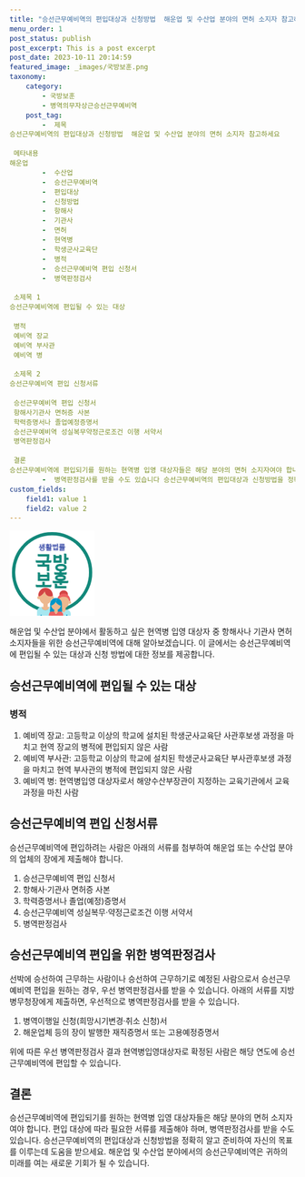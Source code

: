 ```yaml
---
title: "승선근무예비역의 편입대상과 신청방법  해운업 및 수산업 분야의 면허 소지자 참고하세요"
menu_order: 1
post_status: publish
post_excerpt: This is a post excerpt
post_date: 2023-10-11 20:14:59
featured_image: _images/국방보훈.png
taxonomy:
    category:
        - 국방보훈
        - 병역의무자상근승선근무예비역
    post_tag:
        -  제목
승선근무예비역의 편입대상과 신청방법  해운업 및 수산업 분야의 면허 소지자 참고하세요

 메타내용
해운업
        -  수산업
        -  승선근무예비역
        -  편입대상
        -  신청방법
        -  항해사
        -  기관사
        -  면허
        -  현역병
        -  학생군사교육단
        -  병적
        -  승선근무예비역 편입 신청서
        -  병역판정검사

 소제목 1
승선근무예비역에 편입될 수 있는 대상

 병적
 예비역 장교
 예비역 부사관
 예비역 병

 소제목 2
승선근무예비역 편입 신청서류

 승선근무예비역 편입 신청서
 항해사기관사 면허증 사본
 학력증명서나 졸업예정증명서
 승선근무예비역 성실복무약정근로조건 이행 서약서
 병역판정검사

 결론
승선근무예비역에 편입되기를 원하는 현역병 입영 대상자들은 해당 분야의 면허 소지자여야 합니다 편입 대상에 따라 필요한 서류를 제출해야 하며
        -  병역판정검사를 받을 수도 있습니다 승선근무예비역의 편입대상과 신청방법을 정확히 알고 준비하여 자신의 목표를 이루는데 도움을 받으세요
custom_fields:
    field1: value 1
    field2: value 2
---
```


![국방보훈](/_images/국방보훈.png)

해운업 및 수산업 분야에서 활동하고 싶은 현역병 입영 대상자 중 항해사나 기관사 면허 소지자들을 위한 승선근무예비역에 대해 알아보겠습니다. 이 글에서는 승선근무예비역에 편입될 수 있는 대상과 신청 방법에 대한 정보를 제공합니다.

## 승선근무예비역에 편입될 수 있는 대상

### 병적
1. 예비역 장교: 고등학교 이상의 학교에 설치된 학생군사교육단 사관후보생 과정을 마치고 현역 장교의 병적에 편입되지 않은 사람
2. 예비역 부사관: 고등학교 이상의 학교에 설치된 학생군사교육단 부사관후보생 과정을 마치고 현역 부사관의 병적에 편입되지 않은 사람
3. 예비역 병: 현역병입영 대상자로서 해양수산부장관이 지정하는 교육기관에서 교육과정을 마친 사람

## 승선근무예비역 편입 신청서류

승선근무예비역에 편입하려는 사람은 아래의 서류를 첨부하여 해운업 또는 수산업 분야의 업체의 장에게 제출해야 합니다.

1. 승선근무예비역 편입 신청서
2. 항해사·기관사 면허증 사본
3. 학력증명서나 졸업(예정)증명서
4. 승선근무예비역 성실복무·약정근로조건 이행 서약서
5. 병역판정검사

## 승선근무예비역 편입을 위한 병역판정검사

선박에 승선하여 근무하는 사람이나 승선하여 근무하기로 예정된 사람으로서 승선근무예비역 편입을 원하는 경우, 우선 병역판정검사를 받을 수 있습니다. 아래의 서류를 지방병무청장에게 제출하면, 우선적으로 병역판정검사를 받을 수 있습니다.

1. 병역이행일 신청(희망시기변경·취소 신청)서
2. 해운업체 등의 장이 발행한 재직증명서 또는 고용예정증명서

위에 따른 우선 병역판정검사 결과 현역병입영대상자로 확정된 사람은 해당 연도에 승선근무예비역에 편입할 수 있습니다.

## 결론

승선근무예비역에 편입되기를 원하는 현역병 입영 대상자들은 해당 분야의 면허 소지자여야 합니다. 편입 대상에 따라 필요한 서류를 제출해야 하며, 병역판정검사를 받을 수도 있습니다. 승선근무예비역의 편입대상과 신청방법을 정확히 알고 준비하여 자신의 목표를 이루는데 도움을 받으세요. 해운업 및 수산업 분야에서의 승선근무예비역은 귀하의 미래를 여는 새로운 기회가 될 수 있습니다.
